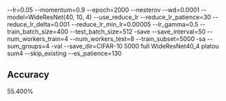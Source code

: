 --lr=0.05 --momentum=0.9 --epoch=2000 --nesterov --wd=0.0001 --model=WideResNet(40, 10, 4) --use_reduce_lr --reduce_lr_patience=30 --reduce_lr_delta=0.001 --reduce_lr_min_lr=0.00005 --lr_gamma=0.5 --train_batch_size=400 --test_batch_size=512 -save --save_interval=50 --num_workers_train=4 --num_workers_test=8 --train_subset=5000 -sa --sum_groups=4 -val --save_dir=CIFAR-10 5000 full WideResNet40_4 platou sum4 --skip_existing --es_patience=130
## Accuracy
 55.400%